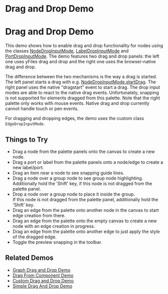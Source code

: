 <!--
 //////////////////////////////////////////////////////////////////////////////
 // @license
 // This file is part of yFiles for HTML 2.6.
 // Use is subject to license terms.
 //
 // Copyright (c) 2000-2024 by yWorks GmbH, Vor dem Kreuzberg 28,
 // 72070 Tuebingen, Germany. All rights reserved.
 //
 //////////////////////////////////////////////////////////////////////////////
-->
# Drag and Drop Demo

# Drag and Drop Demo

This demo shows how to enable drag and drop functionality for nodes using the classes [NodeDropInputMode](https://docs.yworks.com/yfileshtml/#/api/NodeDropInputMode), [LabelDropInputMode](https://docs.yworks.com/yfileshtml/#/api/LabelDropInputMode) and [PortDropInputMode](https://docs.yworks.com/yfileshtml/#/api/PortDropInputMode). The demo features two drag and drop panels: the left one uses yFiles drag and drop and the right one uses the browser-native drag and drop.

The difference between the two mechanisms is the way a drag is started. The left panel starts a drag with e.g. [NodeDropInputMode.startDrag](https://docs.yworks.com/yfileshtml/#/api/NodeDropInputMode#startDrag). The right panel uses the native "dragstart" event to start a drag. The drop input modes are able to react to the native drag events. Unfortunately, snapping is not supported for elements dragged from this palette. Note that the right palette only works with mouse events. Native drag and drop currently cannot handle touch or pen events.

For dragging and dropping edges, the demo uses the custom class `EdgeDropInputMode`.

## Things to Try

- Drag a node from the palette panels onto the canvas to create a new node.
- Drag a port or label from the palette panels onto a node/edge to create a new label/port.
- Drag an item near a node to see snapping guide lines.
- Drag a node over a group node to see group node highlighting.  
  Additionally hold the 'Shift' key, if this node is not dragged from the palette panel.
- Drop a node over a group node to place it inside the group.  
  If this node is not dragged from the palette panel, additionally hold the 'Shift' key.
- Drag an edge from the palette onto another node in the canvas to start edge creation from there.
- Drag an edge from the palette onto the empty canvas to create a new node with an edge creation in progress.
- Drag an edge from the palette onto another edge to just apply the style of the dragged edge.
- Toggle the preview snapping in the toolbar.

## Related Demos

- [Graph Drag and Drop Demo](../../input/graph-drag-and-drop/)
- [Drag From Component Demo](../../input/drag-from-component/)
- [Custom Drag and Drop Demo](../../input/custom-drag-and-drop/)
- [Simple Drag And Drop Demo](../../application-features/drag-and-drop/)
